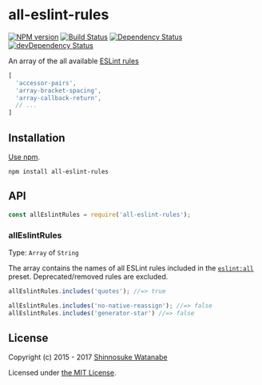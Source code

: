 # all-eslint-rules

[![NPM version](https://img.shields.io/npm/v/all-eslint-rules.svg)](https://www.npmjs.com/package/all-eslint-rules)
[![Build Status](https://travis-ci.org/shinnn/all-eslint-rules.svg?branch=master)](https://travis-ci.org/shinnn/all-eslint-rules)
[![Dependency Status](https://david-dm.org/shinnn/all-eslint-rules.svg)](https://david-dm.org/shinnn/all-eslint-rules)
[![devDependency Status](https://david-dm.org/shinnn/all-eslint-rules/dev-status.svg)](https://david-dm.org/shinnn/all-eslint-rules#info=devDependencies)

An array of the all available [ESLint rules](http://eslint.org/docs/rules/)

```javascript
[
  'accessor-pairs',
  'array-bracket-spacing',
  'array-callback-return',
  // ...
]
```

## Installation

[Use npm](https://docs.npmjs.com/cli/install).

```
npm install all-eslint-rules
```

## API

```javascript
const allEslintRules = require('all-eslint-rules');
```

### allEslintRules

Type: `Array` of `String`

The array contains the names of all ESLint rules included in the [`eslint:all`](http://eslint.org/docs/user-guide/configuring#using-eslintall) preset. Deprecated/removed rules are excluded.

```javascript
allEslintRules.includes('quotes'); //=> true

allEslintRules.includes('no-native-reassign'); //=> false
allEslintRules.includes('generator-star') //=> false
```

## License

Copyright (c) 2015 - 2017 [Shinnosuke Watanabe](https://github.com/shinnn)

Licensed under [the MIT License](./LICENSE).
